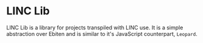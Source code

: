 # LINC Lib

LINC Lib is a library for projects transpiled with LINC use. It is a simple abstraction over Ebiten and is similar to it's JavaScript counterpart, `Leopard`.
